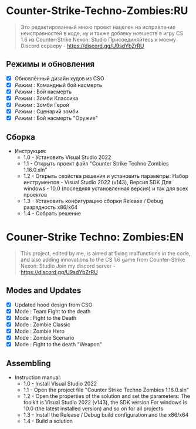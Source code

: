 # Counter-Strike-Techno-Zombies:RU
>Это редактированный мною проект нацелен на исправление неисправностей в коде, ну и также добавку новшеств в игру CS 1.6 из Counter-Strike Nexon: Studio
>Присоединяйтесь к моему Discord серверу - https://discord.gg/U9sdYbZrRU

## Режимы и обновления
* [x] Обновлённый дизайн худов из CSO
* [x] *Режим* : Командный бой насмерть
* [x] *Режим* : Бой насмерть
* [x] *Режим* : Зомби Классика
* [x] *Режим* : Зомби Герой
* [x] *Режим* : Сценарий зомби
* [x] *Режим* : Бой насмерть "Оружие"

## Сборка
- Инструкция:
  - 1.0 - Установить Visual Studio 2022
  - 1.1 - Открыть проект файл "Counter Strike Techno Zombies 1.16.0.sln"
  - 1.2 - Открыть свойства решения и установить параметры:
          Набор инструментов - Visual Studio 2022 (v143), Версия SDK Для windows - 10.0 (последняя установленная версия)
            и так для всех проектов
  - 1.3 - Установить конфигурацию сборки Release / Debug разрядность x86/x64
  - 1.4 - Собрать решение

# Couner-Strike Techno: Zombies:EN
>This project, edited by me, is aimed at fixing malfunctions in the code, and also adding innovations to the CS 1.6 game from Counter-Strike Nexon: Studio
>Join my discord server - https://discord.gg/U9sdYbZrRU

## Modes and Updates
* [x] Updated hood design from CSO
* [x] Mode : Team Fight to the death
* [x] Mode : Fight to the Death
* [x] Mode : Zombie Classic
* [x] Mode : Zombie Hero
* [x] Mode : Zombie Scenario
* [x] Mode : Fight to the death "Weapon"

## Assembling

 - Instruction manual:
   - 1.0 - Install Visual Studio 2022
   - 1.1 - Open the project file "Counter Strike Techno Zombies 1.16.0.sln"
   - 1.2 - Open the properties of the solution and set the parameters: The toolkit is Visual Studio 2022 (v143), the SDK version For windows is 10.0 (the latest installed version) and so on for all projects
   - 1.3 - Install the Release / Debug build configuration and the x86/x64
   - 1.4 - Build a solution
